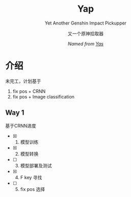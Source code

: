 <div align="center">

# Yap
Yet Another Genshin Impact Pickupper

又一个原神拾取器

_Named from [Yas](https://github.com/wormtql/yas)_

</div>

# 介绍

未完工，计划基于

1. fix pos + CRNN
2. fix pos + Image classification


## Way 1
基于CRNN进度

- [x] 1. 模型训练
- [x] 2. 模型转换
- [ ] 3. 模型部署及测试
- [x] 4. F key 寻找
- [ ] 5. fix pos 选择